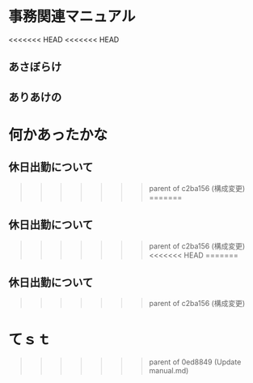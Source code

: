# 事務関連マニュアル
<<<<<<< HEAD
<<<<<<< HEAD
## あさぼらけ
## ありあけの

何かあったかな
=======
## 休日出勤について
>>>>>>> parent of c2ba156 (構成変更)
=======
## 休日出勤について
>>>>>>> parent of c2ba156 (構成変更)
<<<<<<< HEAD
=======
## 休日出勤について
>>>>>>> parent of c2ba156 (構成変更)

てｓｔ
=======
>>>>>>> parent of 0ed8849 (Update manual.md)
